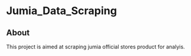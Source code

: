 # Jumia_Data_Scraping
## About
This project is aimed at scraping jumia official stores product for analyis.
